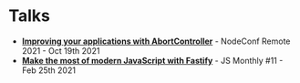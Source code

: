 # Talks

- **[Improving your applications with AbortController](improving-your-applications-with-abortcontroller)** - NodeConf Remote 2021 - Oct 19th 2021
- **[Make the most of modern JavaScript with Fastify](./make-the-most-of-modern-javascript-with-fastify)** - JS Monthly #11 - Feb 25th 2021
